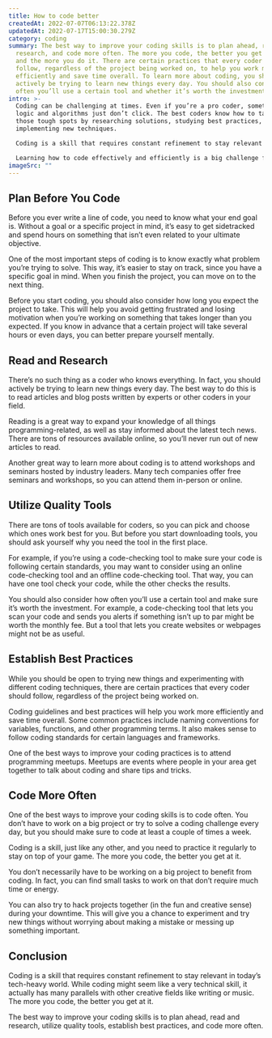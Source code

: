 ```yaml
---
title: How to code better
createdAt: 2022-07-07T06:13:22.378Z
updatedAt: 2022-07-17T15:00:30.279Z
category: coding
summary: The best way to improve your coding skills is to plan ahead, read and
  research, and code more often. The more you code, the better you get at it,
  and the more you do it. There are certain practices that every coder should
  follow, regardless of the project being worked on, to help you work more
  efficiently and save time overall. To learn more about coding, you should
  actively be trying to learn new things every day. You should also consider how
  often you’ll use a certain tool and whether it’s worth the investment.
intro: >-
  Coding can be challenging at times. Even if you’re a pro coder, sometimes
  logic and algorithms just don’t click. The best coders know how to tackle
  those tough spots by researching solutions, studying best practices, and
  implementing new techniques. 

  Coding is a skill that requires constant refinement to stay relevant in today’s tech-heavy world. While coding might seem like a very technical skill, it actually has many parallels with other creative fields like writing or music. The more you code, the better you get at it. 

  Learning how to code effectively and efficiently is a big challenge for anyone working in this field or looking to break into it. But once you have the basics down, it’s all about refining your technique and increasing your efficiency so that you can complete projects faster while producing higher quality results.
imageSrc: ""
---
```


## Plan Before You Code

Before you ever write a line of code, you need to know what your end goal is. Without a goal or a specific project in mind, it’s easy to get sidetracked and spend hours on something that isn’t even related to your ultimate objective.

One of the most important steps of coding is to know exactly what problem you’re trying to solve. This way, it’s easier to stay on track, since you have a specific goal in mind. When you finish the project, you can move on to the next thing.

Before you start coding, you should also consider how long you expect the project to take. This will help you avoid getting frustrated and losing motivation when you’re working on something that takes longer than you expected. If you know in advance that a certain project will take several hours or even days, you can better prepare yourself mentally.

## Read and Research

There’s no such thing as a coder who knows everything. In fact, you should actively be trying to learn new things every day. The best way to do this is to read articles and blog posts written by experts or other coders in your field.

Reading is a great way to expand your knowledge of all things programming-related, as well as stay informed about the latest tech news. There are tons of resources available online, so you’ll never run out of new articles to read.

Another great way to learn more about coding is to attend workshops and seminars hosted by industry leaders. Many tech companies offer free seminars and workshops, so you can attend them in-person or online.

## Utilize Quality Tools

There are tons of tools available for coders, so you can pick and choose which ones work best for you. But before you start downloading tools, you should ask yourself why you need the tool in the first place.

For example, if you’re using a code-checking tool to make sure your code is following certain standards, you may want to consider using an online code-checking tool and an offline code-checking tool. That way, you can have one tool check your code, while the other checks the results.

You should also consider how often you’ll use a certain tool and make sure it’s worth the investment. For example, a code-checking tool that lets you scan your code and sends you alerts if something isn’t up to par might be worth the monthly fee. But a tool that lets you create websites or webpages might not be as useful.

## Establish Best Practices

While you should be open to trying new things and experimenting with different coding techniques, there are certain practices that every coder should follow, regardless of the project being worked on.

Coding guidelines and best practices will help you work more efficiently and save time overall. Some common practices include naming conventions for variables, functions, and other programming terms. It also makes sense to follow coding standards for certain languages and frameworks.

One of the best ways to improve your coding practices is to attend programming meetups. Meetups are events where people in your area get together to talk about coding and share tips and tricks.

## Code More Often

One of the best ways to improve your coding skills is to code often. You don’t have to work on a big project or try to solve a coding challenge every day, but you should make sure to code at least a couple of times a week.

Coding is a skill, just like any other, and you need to practice it regularly to stay on top of your game. The more you code, the better you get at it.

You don’t necessarily have to be working on a big project to benefit from coding. In fact, you can find small tasks to work on that don’t require much time or energy.

You can also try to hack projects together (in the fun and creative sense) during your downtime. This will give you a chance to experiment and try new things without worrying about making a mistake or messing up something important.

## Conclusion

Coding is a skill that requires constant refinement to stay relevant in today’s tech-heavy world. While coding might seem like a very technical skill, it actually has many parallels with other creative fields like writing or music. The more you code, the better you get at it.

The best way to improve your coding skills is to plan ahead, read and research, utilize quality tools, establish best practices, and code more often.
